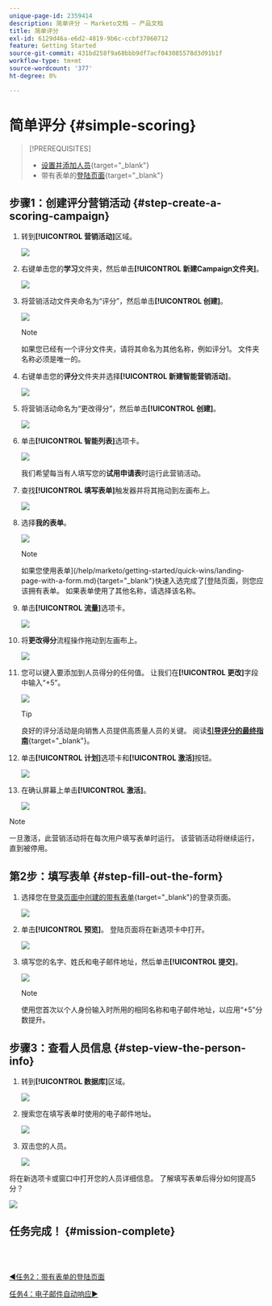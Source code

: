 ```yaml
---
unique-page-id: 2359414
description: 简单评分 — Marketo文档 — 产品文档
title: 简单评分
exl-id: 6129d46a-e6d2-4819-9b6c-ccbf37060712
feature: Getting Started
source-git-commit: 431bd258f9a68bbb9df7acf043085578d3d91b1f
workflow-type: tm+mt
source-wordcount: '377'
ht-degree: 0%

---
```


# 简单评分 {#simple-scoring}

>[!PREREQUISITES]
>
>* [设置并添加人员](/help/marketo/getting-started/quick-wins/get-set-up-and-add-a-person.md){target="_blank"}
>* 带有表单的[登陆页面](/help/marketo/getting-started/quick-wins/landing-page-with-a-form.md){target="_blank"}

## 步骤1：创建评分营销活动 {#step-create-a-scoring-campaign}

1. 转到&#x200B;**[!UICONTROL 营销活动]**&#x200B;区域。

   ![](assets/simple-scoring-1.png)

1. 右键单击您的&#x200B;**学习**&#x200B;文件夹，然后单击&#x200B;**[!UICONTROL 新建Campaign文件夹]**。

   ![](assets/simple-scoring-2.png)

1. 将营销活动文件夹命名为“评分”，然后单击&#x200B;**[!UICONTROL 创建]**。

   ![](assets/simple-scoring-3.png)

   >[!NOTE]
   >
   >如果您已经有一个评分文件夹，请将其命名为其他名称，例如评分1。 文件夹名称必须是唯一的。

1. 右键单击您的&#x200B;**评分**&#x200B;文件夹并选择&#x200B;**[!UICONTROL 新建智能营销活动]**。

   ![](assets/simple-scoring-4.png)

1. 将营销活动命名为“更改得分”，然后单击&#x200B;**[!UICONTROL 创建]**。

   ![](assets/simple-scoring-5.png)

1. 单击&#x200B;**[!UICONTROL 智能列表]**&#x200B;选项卡。

   ![](assets/simple-scoring-6.png)

   我们希望每当有人填写您的&#x200B;**试用申请表**&#x200B;时运行此营销活动。

1. 查找&#x200B;**[!UICONTROL 填写表单]**&#x200B;触发器并将其拖动到左画布上。

   ![](assets/simple-scoring-7.png)

1. 选择&#x200B;**我的表单**。

   ![](assets/simple-scoring-8.png)

   >[!NOTE]
   >
   >如果您使用表单](/help/marketo/getting-started/quick-wins/landing-page-with-a-form.md){target="_blank"}快速入选完成了[登陆页面，则您应该拥有表单。 如果表单使用了其他名称，请选择该名称。

1. 单击&#x200B;**[!UICONTROL 流量]**&#x200B;选项卡。

   ![](assets/simple-scoring-9.png)

1. 将&#x200B;**更改得分**&#x200B;流程操作拖动到左画布上。

   ![](assets/simple-scoring-10.png)

1. 您可以键入要添加到人员得分的任何值。 让我们在&#x200B;**[!UICONTROL 更改]**&#x200B;字段中输入“+5”。

   ![](assets/simple-scoring-11.png)

   >[!TIP]
   >
   >良好的评分活动是向销售人员提供高质量人员的关键。 阅读&#x200B;[**引导评分的最终指南**](https://www.marketo.com/definitive-guides/lead-scoring/){target="_blank"}。

1. 单击&#x200B;**[!UICONTROL 计划]**&#x200B;选项卡和&#x200B;**[!UICONTROL 激活]**&#x200B;按钮。

   ![](assets/simple-scoring-12.png)

1. 在确认屏幕上单击&#x200B;**[!UICONTROL 激活]**。

   ![](assets/simple-scoring-13.png)

>[!NOTE]
>
>一旦激活，此营销活动将在每次用户填写表单时运行。 该营销活动将继续运行，直到被停用。

## 第2步：填写表单 {#step-fill-out-the-form}

1. 选择您在[登录页面中创建的带有表单](/help/marketo/getting-started/quick-wins/landing-page-with-a-form.md){target="_blank"}的登录页面。

   ![](assets/simple-scoring-14.png)

1. 单击&#x200B;**[!UICONTROL 预览]**。 登陆页面将在新选项卡中打开。

   ![](assets/simple-scoring-15.png)

1. 填写您的名字、姓氏和电子邮件地址，然后单击&#x200B;**[!UICONTROL 提交]**。

   ![](assets/simple-scoring-16.png)

   >[!NOTE]
   >
   >使用您首次以个人身份输入时所用的相同名称和电子邮件地址，以应用“+5”分数提升。

## 步骤3：查看人员信息 {#step-view-the-person-info}

1. 转到&#x200B;**[!UICONTROL 数据库]**&#x200B;区域。

   ![](assets/simple-scoring-17.png)

1. 搜索您在填写表单时使用的电子邮件地址。

   ![](assets/simple-scoring-18.png)

1. 双击您的人员。

   ![](assets/simple-scoring-19.png)

将在新选项卡或窗口中打开您的人员详细信息。 了解填写表单后得分如何提高5分？

![](assets/simple-scoring-20.png)

## 任务完成！ {#mission-complete}

<br> 

[◄任务2：带有表单的登陆页面](/help/marketo/getting-started/quick-wins/landing-page-with-a-form.md)

[任务4：电子邮件自动响应►](/help/marketo/getting-started/quick-wins/email-auto-response.md)
